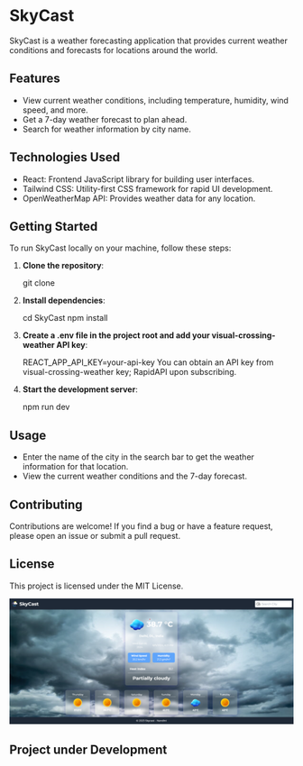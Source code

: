 # SkyCast

SkyCast is a weather forecasting application that provides current weather conditions and forecasts for locations around the world.

## Features

- View current weather conditions, including temperature, humidity, wind speed, and more.
- Get a 7-day weather forecast to plan ahead.
- Search for weather information by city name.

## Technologies Used

- React: Frontend JavaScript library for building user interfaces.
- Tailwind CSS: Utility-first CSS framework for rapid UI development.
- OpenWeatherMap API: Provides weather data for any location.

## Getting Started

To run SkyCast locally on your machine, follow these steps:

1. **Clone the repository**:

   git clone <repository-url>

2. **Install dependencies**:

   cd SkyCast
   npm install

3. **Create a .env file in the project root and add your visual-crossing-weather API key**:

   REACT_APP_API_KEY=your-api-key
   You can obtain an API key from visual-crossing-weather key; RapidAPI upon subscribing.

4. **Start the development server**:

   npm run dev

## Usage

- Enter the name of the city in the search bar to get the weather information for that location.
- View the current weather conditions and the 7-day forecast.

## Contributing

Contributions are welcome! If you find a bug or have a feature request, please open an issue or submit a pull request.

## License

This project is licensed under the MIT License.

![Screenshot of SkyCast](Screenshot.png)

## Project under Development
